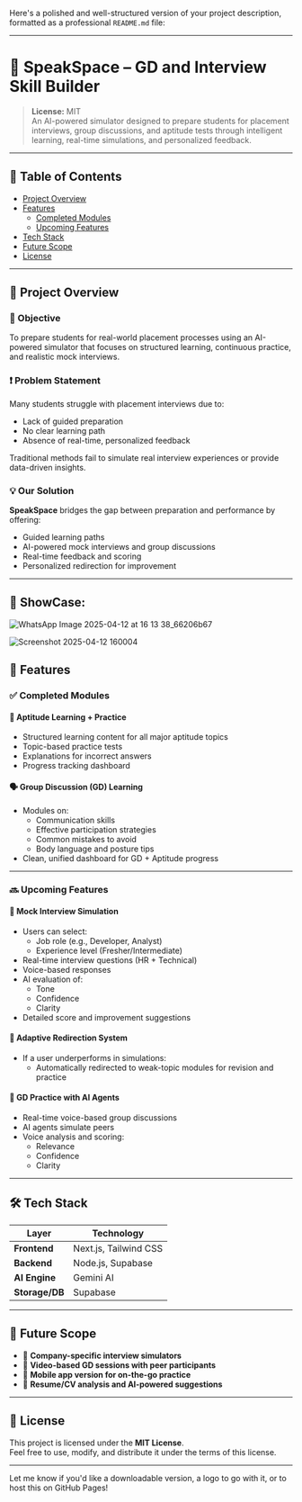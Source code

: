 Here's a polished and well-structured version of your project description, formatted as a professional `README.md` file:

---

# 🎤 SpeakSpace – GD and Interview Skill Builder

> **License:** MIT  
> An AI-powered simulator designed to prepare students for placement interviews, group discussions, and aptitude tests through intelligent learning, real-time simulations, and personalized feedback.

---

## 📌 Table of Contents

- [Project Overview](#project-overview)
- [Features](#features)
  - [Completed Modules](#completed-modules)
  - [Upcoming Features](#upcoming-features)
- [Tech Stack](#tech-stack)
- [Future Scope](#future-scope)
- [License](#license)

---

## 🚀 Project Overview

### 🎯 Objective  
To prepare students for real-world placement processes using an AI-powered simulator that focuses on structured learning, continuous practice, and realistic mock interviews.

### ❗ Problem Statement  
Many students struggle with placement interviews due to:
- Lack of guided preparation
- No clear learning path
- Absence of real-time, personalized feedback

Traditional methods fail to simulate real interview experiences or provide data-driven insights.

### 💡 Our Solution  
**SpeakSpace** bridges the gap between preparation and performance by offering:
- Guided learning paths
- AI-powered mock interviews and group discussions
- Real-time feedback and scoring
- Personalized redirection for improvement

---

## 🌟 ShowCase:
![WhatsApp Image 2025-04-12 at 16 13 38_66206b67](https://github.com/user-attachments/assets/2484c5bb-59e1-4d11-9995-15d5f93046ac)


![Screenshot 2025-04-12 160004](https://github.com/user-attachments/assets/53ca4c8e-180e-423d-a4e3-a917d3cf9997)


## 🌟 Features

### ✅ Completed Modules

#### 📘 Aptitude Learning + Practice
- Structured learning content for all major aptitude topics
- Topic-based practice tests
- Explanations for incorrect answers
- Progress tracking dashboard

#### 🗣️ Group Discussion (GD) Learning
- Modules on:
  - Communication skills
  - Effective participation strategies
  - Common mistakes to avoid
  - Body language and posture tips
- Clean, unified dashboard for GD + Aptitude progress

---

### 🔜 Upcoming Features

#### 🤖 Mock Interview Simulation
- Users can select:
  - Job role (e.g., Developer, Analyst)
  - Experience level (Fresher/Intermediate)
- Real-time interview questions (HR + Technical)
- Voice-based responses
- AI evaluation of:
  - Tone
  - Confidence
  - Clarity
- Detailed score and improvement suggestions

#### 🔁 Adaptive Redirection System
- If a user underperforms in simulations:
  - Automatically redirected to weak-topic modules for revision and practice

#### 💬 GD Practice with AI Agents
- Real-time voice-based group discussions
- AI agents simulate peers
- Voice analysis and scoring:
  - Relevance
  - Confidence
  - Clarity

---

## 🛠 Tech Stack

| Layer         | Technology       |
|---------------|------------------|
| **Frontend**  | Next.js, Tailwind CSS |
| **Backend**   | Node.js, Supabase |
| **AI Engine** | Gemini AI |
| **Storage/DB**| Supabase |

---

## 🔭 Future Scope

- 📌 **Company-specific interview simulators**
- 🎥 **Video-based GD sessions with peer participants**
- 📱 **Mobile app version for on-the-go practice**
- 📄 **Resume/CV analysis and AI-powered suggestions**

---

## 📄 License

This project is licensed under the **MIT License**.  
Feel free to use, modify, and distribute it under the terms of this license.

---

Let me know if you'd like a downloadable version, a logo to go with it, or to host this on GitHub Pages!

